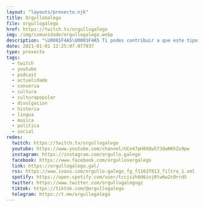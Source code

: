 ```yaml
---
layout: "layouts/proxecto.njk"
title: OrgulloGalego
file: orgullogalego
href: https://twitch.tv/orgullogalego
img: /img/comunidade/orgullogalego.webp
description: "\U0001F4A5\U0001F4A5 Ti podes contribuir a que este tipo de contidos e proxectos non desaparezan!\n\n\U0001F525 Onde colaborar \U0001F449https://orgullogalego.gal/subscricion/\n\n\U0001F6D1 Dunha pequena idea de dous rapaces chamados Anxo e Borxa ate ser a comunidade en galego máis grande de todo internet. despois de 5 anos de traballo. Hoxe en día somos xa máis de 350.000 persoas e estamos presentes en Facebook, Twitter, Instagram, Telegram, Tik Tok, Twitch e na nosa páxina web.\n\n\U0001F6D1 Lanzamos un apartado de subscricións no que podedes contribuír a seguir mantendo un proxecto que busca a normalización do galego en internet e achegar a nosa cultura e tradicións. Por suposto, teredes recompensas!\n\n\U0001F525 Onde colaborar \U0001F449https://orgullogalego.gal/subscricion/"
date: 2021-01-01 12:25:07.077937
type: proxecto
tags:
  - twitch
  - youtube
  - podcast
  - actualidade
  - conversa
  - cultura
  - culturapopular
  - divulgacion
  - historia
  - lingua
  - musica
  - politica
  - social
redes:
  twitch: https://twitch.tv/orgullogalego
  youtube: https://www.youtube.com/channel/UCe47pH8XQw57JdwKKhZu9pw
  instagram: https://instagram.com/orgullo.galego
  facebook: https://www.facebook.com/orgullosergalego
  link: https://orgullogalego.gal/
  rss: https://www.ivoox.com/orgullo-galego_fg_f11637813_filtro_1.xml
  spotify: https://open.spotify.com/user/tcciszh0d6inj0tw6w2c0rrd5
  twitter: https://www.twitter.com/orgullogalegogz
  tiktok: https://tiktok.com/@orgullogalego
  telegram: https://t.me/orgullogalego
---
```

